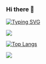 ### Hi there 👋  

[![Typing SVG](https://readme-typing-svg.herokuapp.com?color=%2336BCF7&lines=I+am+studing+at+BSUIR+and+majoring+computer+science)](https://git.io/typing-svg)

![](https://github-profile-summary-cards.vercel.app/api/cards/profile-details?username=Elizabeth379&theme=dark)

[![Top Langs](https://github-readme-stats.vercel.app/api/top-langs/?username=Elizabeth379&layout=compact)](https://github.com/Elizabeth379/github-readme-stats)

![](https://github-profile-summary-cards.vercel.app/api/cards/stats?username=Elizabeth379&theme=solarized_dark)



<!--
**Elizabeth379/Elizabeth379** is a ✨ _special_ ✨ repository because its `README.md` (this file) appears on your GitHub profile.

Here are some ideas to get you started:

- 🔭 I’m currently working on ...
- 🌱 I’m currently learning ...
- 👯 I’m looking to collaborate on ...
- 🤔 I’m looking for help with ...
- 💬 Ask me about ...
- 📫 How to reach me: ...
- 😄 Pronouns: ...
- ⚡ Fun fact: ...
-->
